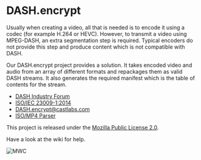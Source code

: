 DASH.encrypt
============

Usually when creating a video, all that is needed is to encode it using a codec (for example H.264 or HEVC). However, to transmit a video using MPEG-DASH, an extra segmentation step is required. Typical encoders do not provide this step and produce content which is not compatible with DASH.

Our DASH.encrypt project provides a solution. It takes encoded video and audio from an array of different formats and repackages them as valid DASH streams. It also generates the required manifest which is the table of contents for the stream.

* [DASH Industry Forum](http://dashif.org/)
* [ISO/IEC 23009-1:2014](http://www.iso.org/iso/home/store/catalogue_tc/catalogue_detail.htm?csnumber=65274)
* [DASH.encrypt@castlabs.com](http://castlabs.com/products/dash-encrypt/)
* [ISO/MP4 Parser](https://github.com/sannies/mp4parser/) 

This project is released under the [Mozilla Public License 2.0](http://www.mozilla.org/MPL/2.0/).

Have a look at the wiki for help.

![MWC](https://raw.githubusercontent.com/castlabs/dashencrypt/master/mwc.png)
